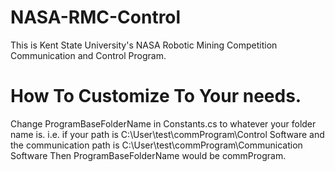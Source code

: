 # NASA-RMC-Control

This is Kent State University's NASA Robotic Mining Competition Communication and Control Program.

# How To Customize To Your needs.
Change ProgramBaseFolderName in Constants.cs to whatever your folder name is.
i.e. if your path is C:\User\test\commProgram\Control Software
and the communication path is C:\User\test\commProgram\Communication Software
Then ProgramBaseFolderName would be commProgram.
